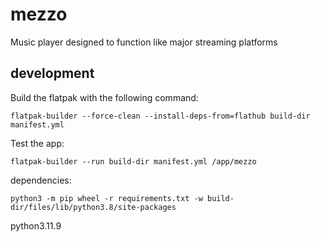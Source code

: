 # mezzo
Music player designed to function like major streaming platforms

## development
Build the flatpak with the following command:
```
flatpak-builder --force-clean --install-deps-from=flathub build-dir manifest.yml
```

Test the app:
```
flatpak-builder --run build-dir manifest.yml /app/mezzo
```

dependencies:
```
python3 -m pip wheel -r requirements.txt -w build-dir/files/lib/python3.8/site-packages
```

python3.11.9
